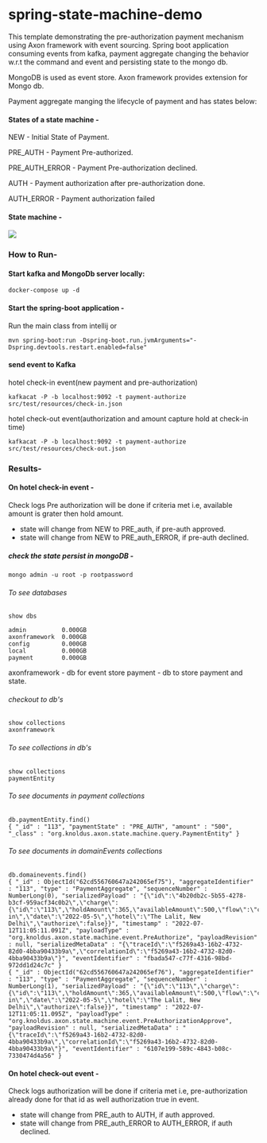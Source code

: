 # spring-state-machine-demo

This template demonstrating the pre-authorization payment mechanism using Axon framework with event sourcing.
Spring boot application consuming events from kafka, payment aggregate changing the behavior w.r.t the command and  event and persisting state to the mongo db.

MongoDB is used as event store. Axon framework provides extension for Mongo db.

Payment aggregate manging the lifecycle of payment and has states below:
#### States of a state machine -

NEW - Initial State of Payment.

PRE_AUTH - Payment Pre-authorized.

PRE_AUTH_ERROR - Payment Pre-authorization declined.

AUTH - Payment authorization after pre-authorization done.

AUTH_ERROR - Payment authorization failed

#### State machine -

![](/home/knoldus/Downloads/payment.drawio.png)


### How to Run- 

#### Start kafka and MongoDb server locally:
```
docker-compose up -d
```

#### Start the spring-boot application -

Run the main class from intellij
  or
```
mvn spring-boot:run -Dspring-boot.run.jvmArguments="-Dspring.devtools.restart.enabled=false"

```

#### send event to Kafka 

hotel check-in event(new payment and pre-authorization)
```
kafkacat -P -b localhost:9092 -t payment-authorize  src/test/resources/check-in.json
```
hotel check-out event(authorization and amount capture hold at check-in time)
```
kafkacat -P -b localhost:9092 -t payment-authorize  src/test/resources/check-out.json
```

### Results-
#### On hotel check-in event -

Check logs Pre authorization will be done if criteria met i.e, available amount is grater then hold amount.
 - state will change from NEW to PRE_auth, if pre-auth approved.
 - state will change from NEW to PRE_auth_ERROR, if pre-auth declined.

 ##### check the state persist in mongoDB -
   ```
  mongo admin -u root -p rootpassword
  
   ```
 ###### To see databases
 ```
 show dbs
 
admin          0.000GB
axonframework  0.000GB
config         0.000GB
local          0.000GB
payment        0.000GB
 ```
axonframework - db for event store
payment - db to store payment and state.

###### checkout to db's
```
show collections
axonframework

```
###### To see collections in db's
```
show collections
paymentEntity
```

###### To see documents in payment collections
```
db.paymentEntity.find()
{ "_id" : "113", "paymentState" : "PRE_AUTH", "amount" : "500", "_class" : "org.knoldus.axon.state.machine.query.PaymentEntity" }
```

###### To see documents in domainEvents collections
```
db.domainevents.find()
{ "_id" : ObjectId("62cd556760647a242065ef75"), "aggregateIdentifier" : "113", "type" : "PaymentAggregate", "sequenceNumber" : NumberLong(0), "serializedPayload" : "{\"id\":\"4b20db2c-5b55-4278-b3cf-959acf34c0b2\",\"charge\":{\"id\":\"113\",\"holdAmount\":365,\"availableAmount\":500,\"flow\":\"check-in\",\"date\":\"2022-05-5\",\"hotel\":\"The Lalit, New Delhi\",\"authorize\":false}}", "timestamp" : "2022-07-12T11:05:11.091Z", "payloadType" : "org.knoldus.axon.state.machine.event.PreAuthorize", "payloadRevision" : null, "serializedMetaData" : "{\"traceId\":\"f5269a43-16b2-4732-82d0-4bba90433b9a\",\"correlationId\":\"f5269a43-16b2-4732-82d0-4bba90433b9a\"}", "eventIdentifier" : "fbada547-c77f-4316-98bd-972dd1d24c7c" }
{ "_id" : ObjectId("62cd556760647a242065ef76"), "aggregateIdentifier" : "113", "type" : "PaymentAggregate", "sequenceNumber" : NumberLong(1), "serializedPayload" : "{\"id\":\"113\",\"charge\":{\"id\":\"113\",\"holdAmount\":365,\"availableAmount\":500,\"flow\":\"check-in\",\"date\":\"2022-05-5\",\"hotel\":\"The Lalit, New Delhi\",\"authorize\":false}}", "timestamp" : "2022-07-12T11:05:11.095Z", "payloadType" : "org.knoldus.axon.state.machine.event.PreAuthorizationApprove", "payloadRevision" : null, "serializedMetaData" : "{\"traceId\":\"f5269a43-16b2-4732-82d0-4bba90433b9a\",\"correlationId\":\"f5269a43-16b2-4732-82d0-4bba90433b9a\"}", "eventIdentifier" : "6107e199-589c-4843-b08c-7330474d4a56" }
```

#### On hotel check-out event -

Check logs authorization will be done if criteria met i.e, pre-authorization already done for that id as well authorization true in event.
- state will change from PRE_auth to AUTH, if auth approved.
- state will change from PRE_auth_ERROR to AUTH_ERROR, if auth declined.




